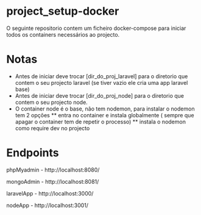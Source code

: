 # project_setup-docker

O seguinte repositorio contem um ficheiro docker-compose para iniciar todos os containers necessários ao projecto.

# Notas
 * Antes de iniciar deve trocar [dir_do_proj_laravel] para o diretorio que contem o seu projecto laravel (se tiver vazio ele cria uma app laravel base)
 * Antes de iniciar deve trocar [dir_do_proj_node] para o diretorio que contem o seu projecto node.
 * O container node é o base, não tem nodemon, para instalar o nodemon tem 2 opções
 ** entra no container e instala globalmente ( sempre que apagar o container tem de repetir o processo)
 ** instala o nodemon como require dev no projecto 
 
# Endpoints

phpMyadmin - http://localhost:8080/

mongoAdmin - http://localhost:8081/

laravelApp - http://localhost:3000/

nodeApp - http://localhost:3001/

